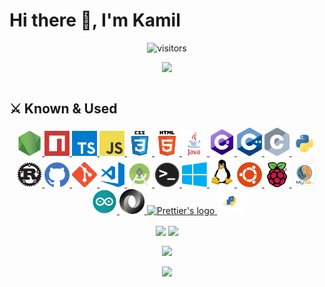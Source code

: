 # Hi there 👋, I'm Kamil

<p align="center">
  <img src="https://komarev.com/ghpvc/?username=Agil-Dev" alt="visitors" />
</p>
<p align="center">
    <img src="https://github-profile-trophy.vercel.app/?username=Agil-Dev&theme=onedark">
</p>

<pre>
</pre>

## ⚔️ Known & Used

<p align="center">
  <a href="" title="Node">
    <img width="40" src="https://raw.githubusercontent.com/github/explore/master/topics/nodejs/nodejs.png" alt="node">
  </a>

  <a title="Npm" href="https://www.npmjs.com/">
    <img width="40" src="https://raw.githubusercontent.com/github/explore/master/topics/npm/npm.png" alt="Npm's logo" />
  </a>

  <a href="" title="TypeScript">
    <img width="40" src="https://raw.githubusercontent.com/github/explore/master/topics/typescript/typescript.png" alt="typescript">
  </a>

  <a href="https://developer.mozilla.org/en-US/docs/Web/JavaScript" title="Javascript">
    <img width="40" src="https://raw.githubusercontent.com/github/explore/master/topics/javascript/javascript.png" alt="JavaScript">
  </a>

  <a href="https://developer.mozilla.org/en-US/docs/Web/CSS" title="CSS">
    <img width="40" src="https://raw.githubusercontent.com/github/explore/master/topics/css/css.png" alt="CSS">
  </a>

  <a href="https://developer.mozilla.org/en-US/docs/Web/HTML" title="HTML">
    <img width="40" src="https://raw.githubusercontent.com/github/explore/master/topics/html/html.png" alt="HTML">
  </a>

  <a href="" title="Java">
    <img width="40" src="./assets/java.png" alt="Java">
  </a>

  <a href="https://docs.microsoft.com/en-us/dotnet/csharp/" title="C#">
    <img width="40" src="./assets/csharp.png" alt="C#">
  </a>

  <a href="https://isocpp.org/" title="C++">
    <img width="40" src="./assets/cpp.png" alt="C++">
  </a>

  <a href="https://www.cprogramming.com/" title="C">
    <img width="40" src="./assets/c.png" alt="C">
  </a>

  <a href="https://www.python.org/" title="Python">
    <img width="40" src="https://raw.githubusercontent.com/github/explore/master/topics/python/python.png" alt="Python">
  </a>

  <a href="https://www.rust-lang.org/" title="Rust">
    <img width="40" src="https://raw.githubusercontent.com/github/explore/master/topics/rust/rust.png" alt="Rust">
  </a>

  <a href="https://github.com/" title="GitHub">
    <img width="40" src="./assets/github.png" alt="GitHub">
  </a>

  <a href="https://git-scm.com/" title="Git">
    <img width="40" src="./assets/git.png" alt="Git">
  </a>

  <a href="https://code.visualstudio.com/" title="VisualStudio-Code">
    <img width="40" src="https://raw.githubusercontent.com/github/explore/master/topics/visual-studio-code/visual-studio-code.png" alt="VisualStudio-Code">
  </a>

  <a tltle="Android-Studio" href="https://developer.android.com">
  <img width="40" src="./assets/androidstudio.png" alt="Android-Studio's logo" />
</a>

  <a href="#" title="Terminal">
    <img width="40" src="https://raw.githubusercontent.com/github/explore/master/topics/terminal/terminal.png" alt="Terminal">
  </a>

  <a href="https://www.microsoft.com/en-US/windows" title="Windows">
    <img width="40" src="./assets/windows.png" alt="Windows">
  </a>

  <a href="https://www.linux.org/" title="Linux">
    <img width="40" src="./assets/tux.svg" alt="Linux">
  </a>

  <a href="https://ubuntu.com/" title="Ubuntu">
    <img width="40" src="https://raw.githubusercontent.com/github/explore/master/topics/ubuntu/ubuntu.png" alt="Ubuntu">
  </a>

  <a href="https://www.raspberrypi.org/" title="Raspberry-Pi">
    <img width="40" src="https://raw.githubusercontent.com/github/explore/master/topics/raspberry-pi/raspberry-pi.png" alt="Raspberry-Pi">
  </a>

  <a href="https://www.mysql.com/" title="MySQL">
    <img width="40" src="./assets/mysql.png" alt="MySQL">
  </a>

  <a href="https://www.arduino.cc/" title="Arduino">
    <img width="40" src="https://raw.githubusercontent.com/github/explore/master/topics/arduino/arduino.png" alt="Arduin">
  </a>

  <a href="https://www.json.org/" title="JSON">
    <img width="40" src="https://raw.githubusercontent.com/github/explore/master/topics/json/json.png" alt="JSON">
  </a>

  <a title="Prettier" href="https://prettier.io/">
    <img width="40" src="https://avatars2.githubusercontent.com/u/25822731?s=400&v=4" alt="Prettier's logo" />
  </a>

  <a href="https://pypi.org/project/pip/" title="Pip">
    <img width="40" src="https://raw.githubusercontent.com/github/explore/master/topics/pip/pip.png" alt="Pip">
  </a>

  <!--a href="" title="">
    <img width="40" src="https://raw.githubusercontent.com/github/explore/master/topics//.png" alt="">
  </a-->
</p>
<p align="center">
  <img align="center" src="https://github-readme-stats.vercel.app/api?username=Agil-Dev&count_private=true&show_icons=true&theme=dark" />
  <img align="center" src="https://github-readme-stats.vercel.app/api/top-langs/?username=Agil-Dev&layout=compact&theme=dark" />
</p>
<p align="center">
  <img align="center" src="https://github-readme-stats.vercel.app/api/wakatime?username=AgilDev&theme=dark" />
</p>
<p align="center">
  <img align="center" src="https://github-readme-streak-stats.herokuapp.com/?user=Agil-Dev&theme=dark" />
</p>
